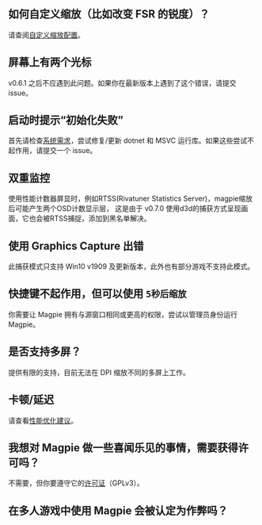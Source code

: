 ## 如何自定义缩放（比如改变 FSR 的锐度）？

请查阅[自定义缩放配置](https://github.com/Blinue/Magpie/wiki/%E8%87%AA%E5%AE%9A%E4%B9%89%E7%BC%A9%E6%94%BE%E9%85%8D%E7%BD%AE)。

## 屏幕上有两个光标

v0.6.1 之后不应遇到此问题。如果你在最新版本上遇到了这个错误，请提交 issue。

## 启动时提示“初始化失败”

首先请检查[系统需求](https://github.com/Blinue/Magpie/blob/master/README.md#%E7%B3%BB%E7%BB%9F%E9%9C%80%E6%B1%82)，尝试修复/更新 dotnet 和 MSVC 运行库。如果这些尝试不起作用，请提交一个 issue。

## 双重监控

使用性能计数器屏显时，例如RTSS(Rivatuner Statistics Server)，magpie缩放后可能产生两个OSD计数显示层，
这是由于 v0.7.0 使用d3d的捕获方式呈现画面，它也会被RTSS捕捉，添加到黑名单解决。

## 使用 Graphics Capture 出错

此捕获模式只支持 Win10 v1909 及更新版本，此外也有部分游戏不支持此模式。

## 快捷键不起作用，但可以使用 `5秒后缩放`

你需要让 Magpie 拥有与源窗口相同或更高的权限，尝试以管理员身份运行 Magpie。

## 是否支持多屏？

提供有限的支持，目前无法在 DPI 缩放不同的多屏上工作。

## 卡顿/延迟

请查看[性能优化建议](https://github.com/Blinue/Magpie/wiki/%E6%80%A7%E8%83%BD%E4%BC%98%E5%8C%96%E5%BB%BA%E8%AE%AE)。

## 我想对 Magpie 做一些喜闻乐见的事情，需要获得许可吗？

不需要，但你要遵守它的[许可证](https://github.com/Blinue/Magpie/blob/master/LICENSE)（GPLv3）。

## 在多人游戏中使用 Magpie 会被认定为作弊吗？